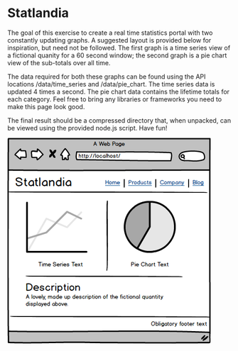 Statlandia
==========

The goal of this exercise to create a real time statistics portal with two constantly updating graphs. A suggested layout is provided below for inspiration, but need not be followed. The first graph is a time series view of a fictional quanity for a 60 second window; the second graph is a pie chart view of the sub-totals over all time.

The data required for both these graphs can be found using the API locations /data/time_series and /data/pie_chart. The time series data is updated 4 times a second. The pie chart data contains the lifetime totals for each category. Feel free to bring any libraries or frameworks you need to make this page look good.

The final result should be a compressed directory that, when unpacked, can be viewed using the provided node.js script. Have fun!

![](public/design.png)

